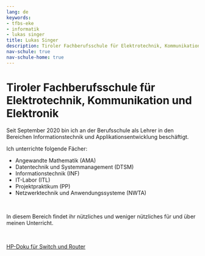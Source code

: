 ```yaml
---
lang: de
keywords:
- tfbs-eke
- informatik
- lukas singer
title: Lukas Singer
description: Tiroler Fachberufsschule für Elektrotechnik, Kommunikation und Elektronik
nav-schule: true
nav-schule-home: true
---
```


# Tiroler Fachberufsschule für Elektrotechnik, Kommunikation und Elektronik

Seit September 2020 bin ich an der Berufsschule als Lehrer in den Bereichen
Informationstechnik und Applikationsentwicklung beschäftigt.

Ich unterrichte folgende Fächer:

* Angewandte Mathematik (AMA)
* Datentechnik und Systemmanagement (DTSM)
* Informationstechnik (INF)
* IT-Labor (ITL)
* Projektpraktikum (PP)
* Netzwerktechnik und Anwendungssysteme (NWTA)

</br>

In diesem Bereich findet ihr nützliches und weniger nützliches für und über
meinen Unterricht.

</br>

[HP-Doku für Switch und Router](hp-docs.md)


